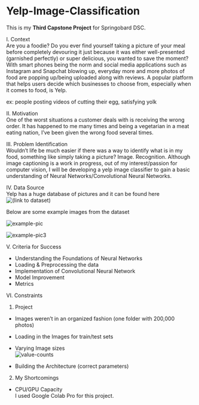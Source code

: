# Yelp-Image-Classification  
  
This is my **Third Capstone Project** for Springobard DSC.  
  
  
I. Context  
Are you a foodie? Do you ever find yourself taking a picture of your meal before completely devouring it just because it was either well-presented (garnished perfectly) or super delicious, you wanted to save the moment? With smart phones being the norm and social media applications such as Instagram and Snapchat blowing up, everyday more and more photos of food are popping up/being uploaded along with reviews. A popular platform that helps users decide which businesses to choose from, especially when it comes to food, is Yelp.  
  
ex: people posting videos of cutting their egg, satisfying yolk   
  	
II. Motivation   
One of the worst situations a customer deals with is receiving the wrong order. It has happened to me many times and being a vegetarian in a meat eating nation, I’ve been given the wrong food several times.  
  
III. Problem Identification  
Wouldn’t life be much easier if there was a way to identify what is in my food, something like simply taking a picture? Image. Recognition. Although image captioning is a work in progress, out of my interest/passion for computer vision, I will be developing a yelp image classifier to gain a basic understanding of Neural Networks/Convolutional Neural Networks.    
  
IV. Data Source  
Yelp has a huge database of pictures and it can be found here ![(link to dataset)](https://www.yelp.com/dataset)   
  
Below are some example images from the dataset  
  
![example-pic](https://user-images.githubusercontent.com/15332664/120273147-f781e200-c262-11eb-857f-f4e8fdaf4c37.png)  
  
![example-pic3](https://user-images.githubusercontent.com/15332664/120273613-99a1ca00-c263-11eb-8bda-9f71771e5415.png)    
  
V. Criteria for Success  
* Understanding the Foundations of Neural Networks   
* Loading & Preprocessing the data  
* Implementation of Convolutional Neural Network  
* Model Improvement  
* Metrics  
  
VI. Constraints  
1. Project   
* Images weren’t in an organized fashion (one folder with 200,000 photos)  
* Loading in the Images for train/test sets    
* Varying Image sizes   
![value-counts](https://user-images.githubusercontent.com/15332664/120273442-58111f00-c263-11eb-816f-6e853666f25c.png)  
     
* Building the Architecture (correct parameters)  
2. My Shortcomings     
* CPU/GPU Capacity     
I used Google Colab Pro for this project.  
